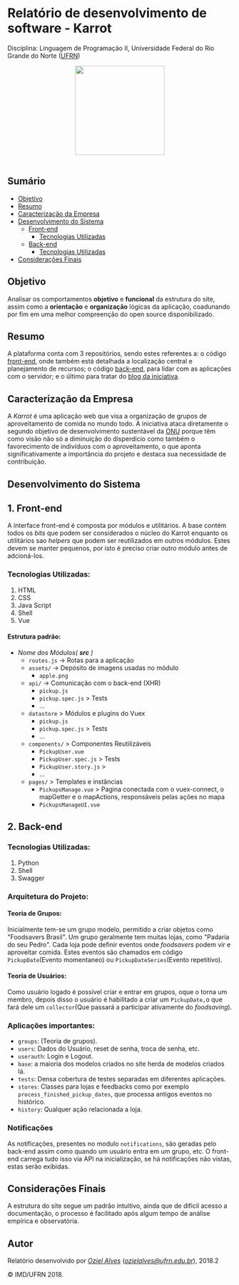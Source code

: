 # Relatório de desenvolvimento de software - Karrot
Disciplina: Linguagem de Programação II, Universidade Federal do Rio Grande do Norte ([UFRN](http://http://www.ufrn.br))

<div align="center">
  <img width="200" src="https://karrot.world/statics/carrot_logo.png">
</div>
<br>

## Sumário

+ [Objetivo](#objetivo)
+ [Resumo](#resumo)
+ [Caracterização da Empresa](#caracterização-da-empresa)
+ [Desenvolvimento do Sistema](#desenvolvimento-do-sistema)
  + [Front-end](#front-end)
    + [Tecnologias Utilizadas](#tecnologias-utilizadas)
  + [Back-end](#back-end)
    + [Tecnologias Utilizadas](#tecnologias-utilizadas)
+ [Considerações Finais](#considerações-finais)

## Objetivo
Analisar os comportamentos **objetivo** e **funcional** da estrutura do site, assim como a **orientação** e **organização** lógicas da aplicação, coadunando por fim em uma melhor compreenção do open source disponibilizado.

## Resumo
A plataforma conta com 3 repositórios, sendo estes referentes a: o código [front-end](https://github.com/yunity/karrot-frontend/), onde também está detalhada a localização central e planejamento de recursos; o código [back-end](https://github.com/yunity/karrot-backend), para lidar com as aplicações com o servidor; e o último para tratar do [blog da iniciativa](https://github.com/yunity/karrot-blog).

## Caracterização da Empresa
A *Karrot* é uma aplicação web que visa a organização de grupos de aproveitamento de comida no mundo todo. A iniciativa ataca diretamente o segundo objetivo de desenvolvimento sustentável da [ONU](https://nacoesunidas.org/conheca-os-novos-17-objetivos-de-desenvolvimento-sustentavel-da-onu/) porque têm como visão não só a diminuição do disperdício como também o favorecimento de indivíduos com o aproveitamento, o que aponta significativamente a importância do projeto e destaca sua necessidade de contribuição.

## Desenvolvimento do Sistema

## 1. Front-end
A interface front-end é composta por módulos e utilitários. A base contém todos os *bits* que podem ser considerados o núcleo do Karrot enquanto os utilitários sao *helpers* que podem ser reutilizados em outros módulos. Estes devem se manter pequenos, por isto é preciso criar outro módulo antes de adcioná-los.

### Tecnologias Utilizadas:
1. HTML
2. CSS
3. Java Script
4. Shell
5. Vue
 

#### Estrutura padrão:

- *Nome dos Módulos( __src__ )*
  - `routes.js`             -> Rotas para a aplicação
  - `assets/`               -> Depósito de imagens usadas no módulo
    - `apple.png`           
  - `api/`                  -> Comunicação com o back-end (XHR)
    - `pickup.js`           
    - `pickup.spec.js`      > Tests
    - ...
  - `datastore`             > Módulos e plugins do Vuex
    - `pickup.js`           
    - `pickup.spec.js`      > Tests
    - ...
  - `components/`           > Componentes Reutilizáveis
    - `PickupUser.vue`
    - `PickupUser.spec.js`  > Tests
    - `PickupUser.story.js` > 
    - ...
  - `pages/`                > Templates e instâncias
    - `PickupsManage.vue`   > Pagina conectada com o vuex-connect, o mapGetter e o mapActions, responsáveis pelas ações no mapa
    - `PickupsManageUI.vue` 

## 2. Back-end
### Tecnologias Utilizadas:
1. Python
2. Shell
3. Swagger

### Arquitetura do Projeto:

#### Teoria de Grupos:
Inicialmente tem-se um grupo modelo, permitido a criar objetos como "Foodsavers Brasil". Um grupo geralmente tem muitas lojas, como "Padaria do seu Pedro". Cada loja pode definir eventos onde *foodsavers* podem vir e aproveitar comida. Estes eventos são chamados em código `PickupDate`(Evento momentaneo) ou `PickupDateSeries`(Evento repetitivo).

#### Teoria de Usuários:
Como usuário logado é possível criar e entrar em grupos, oque o torna um membro, depois disso o usuário é habilitado a criar um `PickupDate,`o que fará dele um `collector`(Que passará a participar ativamente do *foodsaving*). 

### Aplicações importantes:
- `groups`: (Teoria de grupos).
- `users`: Dados do Usuário, reset de senha, troca de senha, etc.
- `userauth`: Login e Logout.
- `base`: a maioria dos modelos criados no site herda de modelos criados lá.
- `tests`: Densa cobertura de testes separadas em diferentes aplicações.
- `stores`: Classes para lojas e feedbacks como por exemplo `process_finished_pickup_dates`, que processa antigos eventos no histórico.
- `history`: Qualquer ação relacionada a loja.

### Notificações
As notificações, presentes no modulo `notifications`, são geradas pelo back-end assim como quando um usuário entra em um grupo, etc. O front-end carrega tudo isso via API na inicialização, se há notificações não vistas, estas serão exibidas.

## Considerações Finais
A estrutura do site segue um padrão intuitivo, ainda que de dificil acesso a documentação, o processo é facilitado após algum tempo de análise empírica e observatória.

## Autor

Relatório desenvolvido por [_Oziel Alves_](https://github.com/ozielalves) (*ozielalves@ufrn.edu.br*), 2018.2

&copy; IMD/UFRN 2018.
